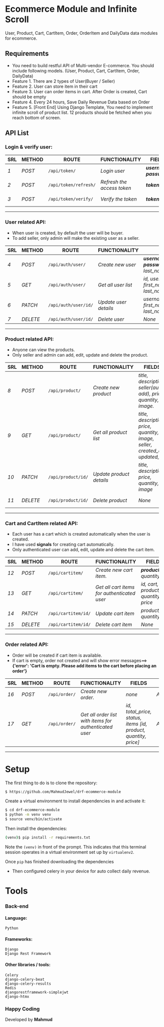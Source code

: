 # Ecommerce Module and Infinite Scroll
User, Product, Cart, CartItem, Order, OrderItem and DailyData data modules for ecommerce.

## Requirements
* You need to build restful API of Multi-vendor E-commerce. You should include following models. (User, Product, Cart, CartItem, Order, DailyData) 
* Feature 1. There are 2 types of User(Buyer / Seller) 
* Feature 2. User can store item in their cart 
* Feature 3. User can order items in cart. After Order is created, Cart should be empty 
* Feature 4. Every 24 hours, Save Daily Revenue Data based on Order 
* Feature 5. [Front End] Using Django Template, You need to implement infinite scroll of product list. 12 products should be fetched when you reach bottom of screen. 

## API List
### Login & verify user:
| SRL | METHOD | ROUTE | FUNCTIONALITY | FIELDS | ACCESS |
| ------- | ------- | ----- | ------------- | ------------- | ------------- |
| *1* | *POST* | ```/api/token/``` | _Login user_| _**username**, **password**_|_All users_|
| *2* | *POST* | ```/api/token/refresh/ ``` | _Refresh the access token_|_**token**_|_Allow any_|
| *3* | *POST* | ```/api/token/verify/``` | _Verify the token_|_**token**_|_Allow any_|
-----------------------------

### User related API:
* When user is created, by default the user will be buyer.
* To add seller, only admin will make the existing user as a seller.

| SRL | METHOD | ROUTE | FUNCTIONALITY | FIELDS | ACCESS |
| ------- | ------- | ----- | ------------- | ------------- | ------------- |
| *4* | *POST* | ```/api/auth/user/``` | _Create new user_| _**username**, **password**,first_name, last_name, email._|_Allow any_|
| *5* | *GET* | ```/api/auth/user/ ``` | _Get all user list_|_id, username, email,  first_name, last_name_|_Admin_|
| *6* | *PATCH* | ```/api/auth/user/id/``` | _Update user details_|_username, email,  first_name, last_name_|_Admin_|
| *7* | *DELETE* | ```/api/auth/user/id/``` | _Delete user_|_None_|_Admin_|
-----------------------------

### Product related API:
* Anyone can view the products.
* Only seller and admin can add, edit, update and delete the product.

| SRL | METHOD | ROUTE | FUNCTIONALITY | FIELDS | ACCESS |
| ------- | ------- | ----- | ------------- | ------------- | ------------- |
| *8* | *POST* | ```/api/product/``` | _Create new product_| _title, description, seller(auto add), price, quantity, image._|_Seller, Admin_|
| *9* | *GET* | ```/api/product/ ``` | _Get all product list_|_title, description, price, quantity, image, seller, created_at, updated_at._|_Allow any_|
| *10* | *PATCH* | ```/api/product/id/``` | _Update product details_|_title, description, price, quantity, image_|_Seller, Admin_|
| *11* | *DELETE* | ```/api/product/id/``` | _Delete  product_|_None_|_Seller, Admin_|
-----------------------------

### Cart and CartItem related API:
* Each user has a cart which is created automatically when the user is created.
* I have used **signals** for creating cart automatically.
* Only authenticated user can add, edit, update and delete the cart item.

| SRL | METHOD | ROUTE | FUNCTIONALITY | FIELDS | ACCESS |
| ------- | ------- | ----- | ------------- | ------------- | ------------- |
| *12* | *POST* | ```/api/cartitem/``` | _Create new cart item._| _**product_id**, quantity._|_Authenticated_|
| *13* | *GET* | ```/api/cartitem/ ``` | _Get all cart items for authenticated user_|_id, cart, product_id, quantity, price_|_Authenticated_|
| *14* | *PATCH* | ```/api/cartitem/id/``` | _Update cart item_|_product_id, quantity_|_Authenticated_|
| *15* | *DELETE* | ```/api/cartitem/id/``` | _Delete  cart item_|_None_|_Authenticated_|
-----------------------------

### Order related API:
* Order will be created if cart item is available. 
* If cart is empty, order not created and will show error messages==> **{'error': 'Cart is empty. Please add items to the cart before placing an order'}**

| SRL | METHOD | ROUTE | FUNCTIONALITY | FIELDS | ACCESS |
| ------- | ------- | ----- | ------------- | ------------- | ------------- |
| *16* | *POST* | ```/api/order/``` | _Create new order._| _none_|_Authenticated_|
| *17* | *GET* | ```/api/order/ ``` | _Get all order list with items for authenticated user_|_id, total_price, status, items [id, product, quantity, price]_|_Authenticated_|
-----------------------------

# Setup
The first thing to do is to clone the repository:
```sh
$ https://github.com/MahmudJewel/drf-ecommerce-module
```

Create a virtual environment to install dependencies in and activate it:
```sh
$ cd drf-ecommerce-module
$ python -m venv venv
$ source venv/bin/activate
```
Then install the dependencies:
```sh
(venv)$ pip install -r requirements.txt
```
Note the `(venv)` in front of the prompt. This indicates that this terminal
session operates in a virtual environment set up by `virtualenv2`.

Once `pip` has finished downloading the dependencies
* Then configured celery in your device for auto collect daily revenue.

# Tools
### Back-end
#### Language:
	Python

#### Frameworks:
	Django 
    Django Rest Framework
	
#### Other libraries / tools:
	Celery
    django-celery-beat
    django-celery-results 
    Redis
    djangorestframework-simplejwt
    django-htmx

### Happy Coding
Developed by **Mahmud**
